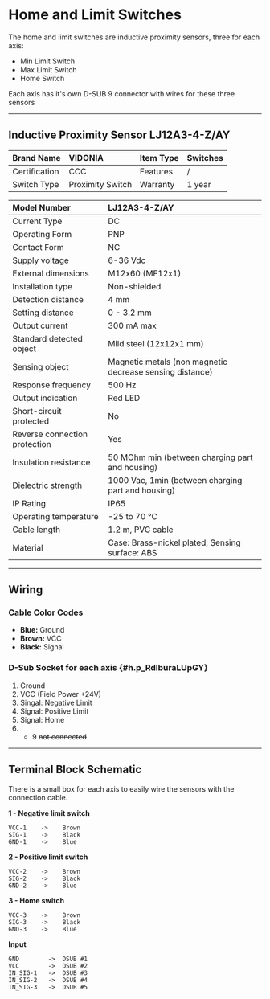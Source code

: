 # Home and Limit Switches

The home and limit switches are inductive proximity sensors, three for each axis:

* Min Limit Switch
* Max Limit Switch
* Home Switch

Each axis has it's own D-SUB 9 connector with wires for these three sensors

---

## Inductive Proximity Sensor LJ12A3-4-Z/AY

| Brand Name | VIDONIA | Item Type | Switches |
| :--- | :--- | :--- | :--- |
| Certification | CCC | Features | / |
| Switch Type | Proximity Switch | Warranty | 1 year |

| Model Number | LJ12A3-4-Z/AY |
| :--- | :--- |
| Current Type | DC |
| Operating Form | PNP |
| Contact Form | NC |
| Supply voltage | 6-36 Vdc |
| External dimensions | M12x60 \(MF12x1\) |
| Installation type | Non-shielded |
| Detection distance | 4 mm |
| Setting distance | 0 - 3.2 mm |
| Output current | 300 mA max |
| Standard detected object | Mild steel \(12x12x1 mm\) |
| Sensing object | Magnetic metals \(non magnetic decrease sensing distance\) |
| Response frequency | 500 Hz |
| Output indication | Red LED |
| Short-circuit protected | No |
| Reverse connection protection | Yes |
| Insulation resistance | 50 MOhm min \(between charging part and housing\) |
| Dielectric strength | 1000 Vac, 1min \(between charging part and housing\) |
| IP Rating | IP65 |
| Operating temperature | -25 to 70 °C |
| Cable length | 1.2 m, PVC cable |
| Material | Case: Brass-nickel plated; Sensing surface: ABS |

---

## Wiring

### Cable Color Codes

* **Blue:** Ground
* **Brown:** VCC
* **Black:** Signal

### D-Sub Socket for each axis {#h.p_RdlburaLUpGY}

1. Ground
2. VCC \(Field Power +24V\)
3. Singal: Negative Limit
4. Signal: Positive Limit
5. Signal: Home
6. - 9  ~~not connected~~

---

## Terminal Block Schematic

There is a small box for each axis to easily wire the sensors with the connection cable.

**1 - Negative limit switch**

```
VCC-1    ->    Brown
SIG-1    ->    Black
GND-1    ->    Blue
```

**2 - Positive limit switch**

```
VCC-2    ->    Brown
SIG-2    ->    Black
GND-2    ->    Blue
```

**3 - Home switch**

```
VCC-3    ->    Brown
SIG-3    ->    Black
GND-3    ->    Blue
```

**Input**

```
GND        ->  DSUB #1
VCC        ->  DSUB #2
IN_SIG-1   ->  DSUB #3
IN_SIG-2   ->  DSUB #4
IN_SIG-3   ->  DSUB #5
```



